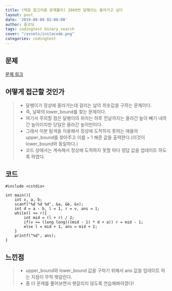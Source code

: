```yaml
---
title: (백준 알고리즘 문제풀이) 2869번 달팽이는 올라가고 싶다
layout: post
date: '2019-08-09 02:00:00'
author: 줌코딩
tags: codingtest binary_search
cover: "/assets/instacode.png"
categories: codingtest
---
```


## 문제

[문제 링크](https://www.acmicpc.net/problem/2869)

## 어떻게 접근할 것인가

>* 달팽이가 정상에 올라가는데 걸리는 날의 최솟값을 구하는 문제이다.
>* 즉, 날짜의 lower_bound를 찾는 문제이다.
>* 여기서 주의할 점은 달팽이의 위치는 하루 전날까지는 올라간 높이 빼기 내려간 높이이지만 당일은 올라간 높이만이다.
>* 그래서 이분 탐색을 이용해서 정상에 도착하지 못하는 애들의 upper_bound를 찾아주고 이를 + 1 해준 값을 출력한다.(이것이 lower_bound와 동일하다.)
>* 코드 상에서는 계속해서 정상에 도착하지 못할 마다 정답 값을 업데이트 하도록 하였다.

## 코드

    #include <cstdio>

    int main(){
        int v, a, b;
        scanf("%d %d %d", &a, &b, &v);
        int d = a - b, l = 1, r = v, ans = 1;
        while(l <= r){
            int mid = (l + r) / 2;
            if(v <= (long long)((mid - 1) * d + a)) r = mid - 1;    
            else l = mid + 1, ans = mid + 1;
        }
        printf("%d", ans);
    }

## 느낀점

>* upper_bound와 lower_bound 값을 구하기 위해서 ans 값을 업데이트 하는 지점이 무척 헷갈린다.
>* 좀 더 문제를 풀어보면서 헷갈리지 않도록 연습해봐야겠다!
